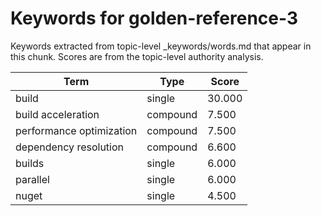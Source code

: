 # Keywords for golden-reference-3

Keywords extracted from topic-level _keywords/words.md that appear in this chunk.
Scores are from the topic-level authority analysis.

| Term | Type | Score |
|------|------|-------|
| build | single | 30.000 |
| build acceleration | compound | 7.500 |
| performance optimization | compound | 7.500 |
| dependency resolution | compound | 6.600 |
| builds | single | 6.000 |
| parallel | single | 6.000 |
| nuget | single | 4.500 |
